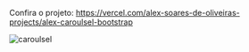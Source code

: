 Confira o projeto: https://vercel.com/alex-soares-de-oliveiras-projects/alex-caroulsel-bootstrap

![caroulsel](https://github.com/Lostleleco/Caroulsel_Bootstrap/assets/158625504/214caaf0-411f-43e2-a97c-26dbffc846e6)
